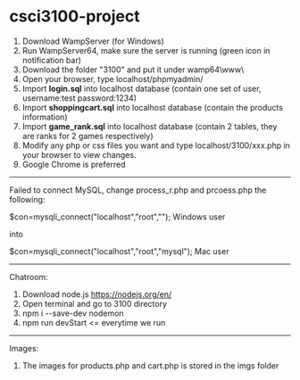 # csci3100-project

1. Download WampServer (for Windows)
2. Run WampServer64, make sure the server is running (green icon in notification bar)
3. Download the folder "3100" and put it under wamp64\www\
4. Open your browser, type localhost/phpmyadmin/
5. Import **login.sql** into localhost database (contain one set of user, username:test password:1234)
6. Import **shoppingcart.sql** into localhost database (contain the products information)
7. Import **game_rank.sql** into localhost database (contain 2 tables, they are ranks for 2 games respectively)
8. Modify any php or css files you want and type localhost/3100/xxx.php in your browser to view changes. 
9. Google Chrome is preferred
----------------------------------------------------------
Failed to connect MySQL,
change process_r.php and prcoess.php the following:

$con=mysqli_connect("localhost","root",""); Windows user

  into

$con=mysqli_connect("localhost","root","mysql"); Mac user

----------------------------------------------------------
Chatroom: 
1. Download node.js https://nodejs.org/en/
2. Open terminal and go to 3100 directory
3. npm i --save-dev nodemon
4. npm run devStart <= everytime we run
----------------------------------------------------------
Images:
1. The images for products.php and cart.php is stored in the imgs folder
